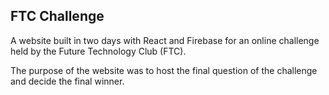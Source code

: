 ## FTC Challenge

A  website built in two days with React and Firebase for an online challenge held by the Future Technology Club (FTC). 

The purpose of the website was to host the final question of the challenge and decide the final winner.
